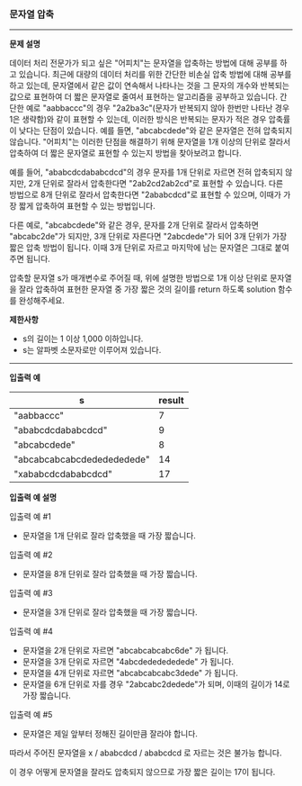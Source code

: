 ### 문자열 압축

***

**문제 설명**

데이터 처리 전문가가 되고 싶은 "어피치"는 문자열을 압축하는 방법에 대해 공부를 하고 있습니다. 최근에 대량의 데이터 처리를 위한 간단한 비손실 압축 방법에 대해 공부를 하고 있는데, 문자열에서 같은 값이 연속해서 나타나는 것을 그 문자의 개수와 반복되는 값으로 표현하여 더 짧은 문자열로 줄여서 표현하는 알고리즘을 공부하고 있습니다.
간단한 예로 "aabbaccc"의 경우 "2a2ba3c"(문자가 반복되지 않아 한번만 나타난 경우 1은 생략함)와 같이 표현할 수 있는데, 이러한 방식은 반복되는 문자가 적은 경우 압축률이 낮다는 단점이 있습니다. 예를 들면, "abcabcdede"와 같은 문자열은 전혀 압축되지 않습니다. "어피치"는 이러한 단점을 해결하기 위해 문자열을 1개 이상의 단위로 잘라서 압축하여 더 짧은 문자열로 표현할 수 있는지 방법을 찾아보려고 합니다.

예를 들어, "ababcdcdababcdcd"의 경우 문자를 1개 단위로 자르면 전혀 압축되지 않지만, 2개 단위로 잘라서 압축한다면 "2ab2cd2ab2cd"로 표현할 수 있습니다. 다른 방법으로 8개 단위로 잘라서 압축한다면 "2ababcdcd"로 표현할 수 있으며, 이때가 가장 짧게 압축하여 표현할 수 있는 방법입니다.

다른 예로, "abcabcdede"와 같은 경우, 문자를 2개 단위로 잘라서 압축하면 "abcabc2de"가 되지만, 3개 단위로 자른다면 "2abcdede"가 되어 3개 단위가 가장 짧은 압축 방법이 됩니다. 이때 3개 단위로 자르고 마지막에 남는 문자열은 그대로 붙여주면 됩니다.

압축할 문자열 s가 매개변수로 주어질 때, 위에 설명한 방법으로 1개 이상 단위로 문자열을 잘라 압축하여 표현한 문자열 중 가장 짧은 것의 길이를 return 하도록 solution 함수를 완성해주세요.

**제한사항**
- s의 길이는 1 이상 1,000 이하입니다.
- s는 알파벳 소문자로만 이루어져 있습니다.

***

**입출력 예**

s|result
---|---|
"aabbaccc"|7
"ababcdcdababcdcd"|9
"abcabcdede"|8
"abcabcabcabcdededededede"|14
"xababcdcdababcdcd"|17


**입출력 예 설명**

입출력 예 #1

- 문자열을 1개 단위로 잘라 압축했을 때 가장 짧습니다.

입출력 예 #2

- 문자열을 8개 단위로 잘라 압축했을 때 가장 짧습니다.

입출력 예 #3

- 문자열을 3개 단위로 잘라 압축했을 때 가장 짧습니다.

입출력 예 #4

- 문자열을 2개 단위로 자르면 "abcabcabcabc6de" 가 됩니다.
- 문자열을 3개 단위로 자르면 "4abcdededededede" 가 됩니다.
- 문자열을 4개 단위로 자르면 "abcabcabcabc3dede" 가 됩니다.
- 문자열을 6개 단위로 자를 경우 "2abcabc2dedede"가 되며, 이때의 길이가 14로 가장 짧습니다.

입출력 예 #5

- 문자열은 제일 앞부터 정해진 길이만큼 잘라야 합니다.

따라서 주어진 문자열을 x / ababcdcd / ababcdcd 로 자르는 것은 불가능 합니다.

이 경우 어떻게 문자열을 잘라도 압축되지 않으므로 가장 짧은 길이는 17이 됩니다.
